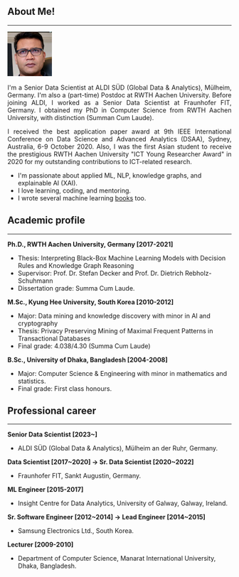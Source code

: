 ## About Me!
___
<img class="profile-picture" src="img/1664312512000.jpg" width="100">

<p style='text-align: justify;'> I'm a Senior Data Scientist at ALDI SÜD (Global Data & Analytics), Mülheim, Germany. I'm also a (part-time) Postdoc at RWTH Aachen University. Before joining ALDI, I worked as a Senior Data Scientist at Fraunhofer FIT, Germany. I obtained my PhD in Computer Science from RWTH Aachen University, with distinction (Summan Cum Laude).</p>
  
<p style='text-align: justify;'> I received the best application paper award at 9th IEEE International Conference on Data Science and Advanced Analytics (DSAA),  Sydney, Australia, 6-9 October 2020. Also, I was the first Asian student to receive the prestigious RWTH Aachen University "ICT Young Researcher Award" in 2020 for my outstanding contributions to ICT-related research.</p>

- I'm passionate about applied ML, NLP, knowledge graphs, and explainable AI (XAI). 
- I love learning, coding, and mentoring. 
- I wrote several machine learning [books](https://www.amazon.com/s?k=Md.+Rezaul+Karim&ref=nb_sb_noss) too.

## Academic profile
___
**Ph.D., RWTH Aachen University, Germany [2017-2021]**
- Thesis: Interpreting Black-Box Machine Learning Models with Decision Rules and Knowledge Graph Reasoning 
- Supervisor: Prof. Dr. Stefan Decker and Prof. Dr. Dietrich Rebholz-Schuhmann
- Dissertation grade: Summa Cum Laude.

**M.Sc., Kyung Hee University, South Korea [2010-2012]**
- Major: Data mining and knowledge discovery with minor in AI and cryptography
- Thesis: Privacy Preserving Mining of Maximal Frequent Patterns in Transactional Databases
- Final grade: 4.038/4.30 (Summa Cum Laude)

**B.Sc., University of Dhaka, Bangladesh [2004-2008]**
- Major: Computer Science & Engineering with minor in mathematics and statistics.
- Final grade: First class honours.

## Professional career
___
**Senior Data Scientist [2023~]**
- ALDI SÜD (Global Data & Analytics), Mülheim an der Ruhr, Germany. 

**Data Scientist [2017~2020] -> Sr. Data Scientist [2020~2022]**
- Fraunhofer FIT, Sankt Augustin, Germany. 

**ML Engineer [2015-2017]**
- Insight Centre for Data Analytics, University of Galway, Galway, Ireland. 

**Sr. Software Engineer [2012~2014] -> Lead Engineer [2014~2015]**
-  Samsung Electronics Ltd., South Korea.

**Lecturer [2009-2010]**
- Department of Computer Science, Manarat International University, Dhaka, Bangladesh.
